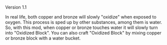 ﻿Version 1.1

In real life, both copper and bronze will slowly "oxidize" when exposed to oxygen.
This process is sped up by other substances, among them is water.
So, with this mod, when copper or bronze touches water it will slowly turn into "Oxidized Block".
You can also craft "Oxidized Block" by mixing copper or bronze block with a water bucket.